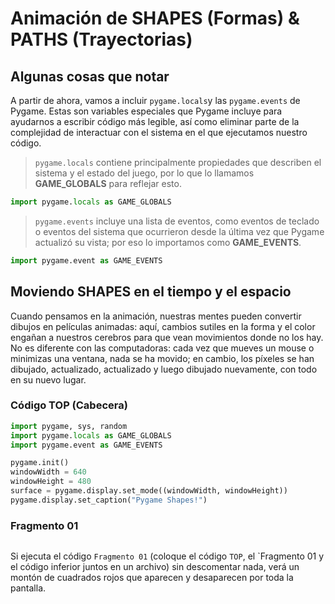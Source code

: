# Animación de SHAPES (Formas) & PATHS (Trayectorias)

## Algunas cosas que notar
A partir de ahora, vamos a incluir `pygame.locals`y las `pygame.events` de Pygame. 
Estas son variables especiales que Pygame incluye para ayudarnos a escribir código más legible, así como eliminar parte de la complejidad de interactuar con el sistema en el que ejecutamos nuestro código.

>`pygame.locals` contiene principalmente propiedades que describen el sistema y el estado del juego, por lo que lo llamamos **GAME_GLOBALS** para reflejar esto.
```python
import pygame.locals as GAME_GLOBALS
```
> 
>`pygame.events` incluye una lista de eventos, como eventos de teclado o eventos del sistema que ocurrieron desde la última vez que Pygame actualizó su vista; por eso lo importamos como **GAME_EVENTS**.
```python
import pygame.event as GAME_EVENTS
```
## Moviendo SHAPES en el tiempo y el espacio

Cuando pensamos en la animación, nuestras mentes pueden convertir dibujos en películas animadas: aquí, cambios sutiles en la forma y el color engañan a nuestros cerebros para que vean movimientos donde no los hay. 
No es diferente con las computadoras: cada vez que mueves un mouse o minimizas una ventana, nada se ha movido; en cambio, los píxeles se han dibujado, actualizado, actualizado y luego dibujado nuevamente, con todo en su nuevo lugar.

### Código TOP (Cabecera)
```python
import pygame, sys, random
import pygame.locals as GAME_GLOBALS
import pygame.event as GAME_EVENTS

pygame.init()
windowWidth = 640
windowHeight = 480
surface = pygame.display.set_mode((windowWidth, windowHeight))
pygame.display.set_caption("Pygame Shapes!")
```

### Fragmento 01
```python

```
Si ejecuta el código `Fragmento 01` (coloque el código `TOP`, el `Fragmento 01 y el código inferior juntos en un archivo) sin descomentar nada, verá un montón de cuadrados rojos que aparecen y desaparecen por toda la pantalla.

<!--stackedit_data:
eyJoaXN0b3J5IjpbNzE1NDk3MDk5LC0yOTQ1NjI0NjAsLTI3ND
Q0MjY1NywxODI4MjY3NTg2LDE5MzYzMzM1MjldfQ==
-->